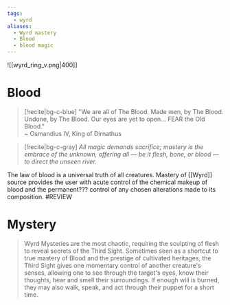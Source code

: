 ```yaml
---
tags:
  - wyrd
aliases:
  - Wyrd mastery
  - Blood
  - blood magic
---
```

![[wyrd_ring_v.png|400]]

# Blood
> [!recite|bg-c-blue] "We are all of The Blood. Made men, by The Blood. Undone, by The Blood. Our eyes are yet to open... FEAR the Old Blood."  
> ~ Osmandius IV, King of Dirnathus

>[!recite|bg-c-gray] *All magic demands sacrifice; mastery is the embrace of the unknown, offering all — be it flesh, bone, or blood — to direct the unseen river.*

The law of blood is a universal truth of all creatures. Mastery of [[Wyrd]] source provides the user with acute control of the chemical makeup of blood and the permanent??? control of any chosen alterations made to its composition. #REVIEW

# Mystery
> Wyrd Mysteries are the most chaotic, requiring the sculpting of flesh to reveal secrets of the Third Sight. Sometimes seen as a shortcut to true mastery of Blood and the prestige of cultivated heritages, the Third Sight gives one momentary control of another creature's senses, allowing one to see through the target's eyes, know their thoughts, hear and smell their surroundings. If enough will is burned, they may also walk, speak, and act through their puppet for a short time.